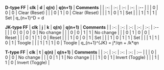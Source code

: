    **D-type FF**
   | **clk** | **d** | **q(n)** | **q(n+1)** | **Comments** |
   | :-: | :-: | :-: | :-: | :-- |
   |  | 0 | 0 | 0 | Clear (Reset) |
   |  | 0 | 1 | 0 | Clear (Reset) |
   |  | 1 | 0 | 1 | Set |
   |  | 1 | 1 | 1 | Set |
q_{n+1}^D = d

   **JK-type FF**
   | **clk** | **j** | **k** | **q(n)** | **q(n+1)** | **Comments** |
   | :-: | :-: | :-: | :-: | :-: | :-- |
   |  | 0 | 0 | 0 | 0 | No change |
   |  | 0 | 0 | 1 | 1 | No change |
   |  | 0 | 1 | 0 | 0 | Reset |
   |  | 0 | 1 | 1 | 0 | Reset |
   |  | 1 | 0 | 0 | 1 | Set |
   |  | 1 | 0 | 1 | 1 | Set |
   |  | 1 | 1 | 0 | 1 | Toogle |
   |  | 1 | 1 | 1 | 0 | Toogle |
   q_{n+1}^{JK} = j*/qn + /k*qn

   **T-type FF**
   | **clk** | **t** | **q(n)** | **q(n+1)** | **Comments** |
   | :-: | :-: | :-: | :-: | :-- |
   |  | 0 | 0 | 0 | No change |
   |  | 0 | 1 | 1 | No change |
   |  | 1 | 0 | 1 | Invert (Toggle) |
   |  | 1 | 1 | 0 | Invert (Toggle) |

